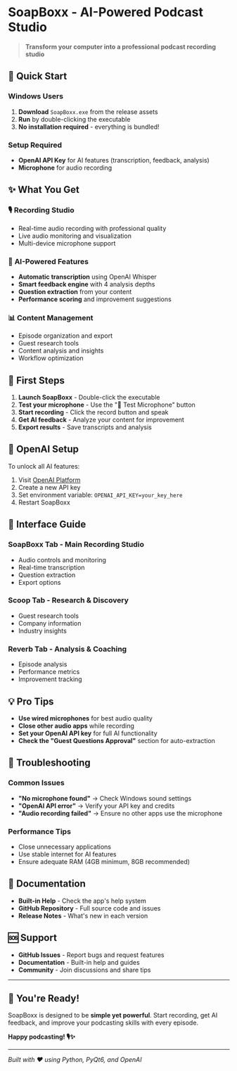 # SoapBoxx - AI-Powered Podcast Studio

> **Transform your computer into a professional podcast recording studio**

## 🚀 Quick Start

### Windows Users
1. **Download** `SoapBoxx.exe` from the release assets
2. **Run** by double-clicking the executable
3. **No installation required** - everything is bundled!

### Setup Required
- **OpenAI API Key** for AI features (transcription, feedback, analysis)
- **Microphone** for audio recording

## ✨ What You Get

### 🎙️ **Recording Studio**
- Real-time audio recording with professional quality
- Live audio monitoring and visualization
- Multi-device microphone support

### 🤖 **AI-Powered Features**
- **Automatic transcription** using OpenAI Whisper
- **Smart feedback engine** with 4 analysis depths
- **Question extraction** from your content
- **Performance scoring** and improvement suggestions

### 📊 **Content Management**
- Episode organization and export
- Guest research tools
- Content analysis and insights
- Workflow optimization

## 🎯 First Steps

1. **Launch SoapBoxx** - Double-click the executable
2. **Test your microphone** - Use the "🎤 Test Microphone" button
3. **Start recording** - Click the record button and speak
4. **Get AI feedback** - Analyze your content for improvement
5. **Export results** - Save transcripts and analysis

## 🔑 OpenAI Setup

To unlock all AI features:

1. Visit [OpenAI Platform](https://platform.openai.com/api-keys)
2. Create a new API key
3. Set environment variable: `OPENAI_API_KEY=your_key_here`
4. Restart SoapBoxx

## 🎨 Interface Guide

### **SoapBoxx Tab** - Main Recording Studio
- Audio controls and monitoring
- Real-time transcription
- Question extraction
- Export options

### **Scoop Tab** - Research & Discovery
- Guest research tools
- Company information
- Industry insights

### **Reverb Tab** - Analysis & Coaching
- Episode analysis
- Performance metrics
- Improvement tracking

## 💡 Pro Tips

- **Use wired microphones** for best audio quality
- **Close other audio apps** while recording
- **Set your OpenAI API key** for full AI functionality
- **Check the "Guest Questions Approval"** section for auto-extraction

## 🔧 Troubleshooting

### **Common Issues**
- **"No microphone found"** → Check Windows sound settings
- **"OpenAI API error"** → Verify your API key and credits
- **"Audio recording failed"** → Ensure no other apps use the microphone

### **Performance Tips**
- Close unnecessary applications
- Use stable internet for AI features
- Ensure adequate RAM (4GB minimum, 8GB recommended)

## 📖 Documentation

- **Built-in Help** - Check the app's help system
- **GitHub Repository** - Full source code and issues
- **Release Notes** - What's new in each version

## 🆘 Support

- **GitHub Issues** - Report bugs and request features
- **Documentation** - Built-in help and guides
- **Community** - Join discussions and share tips

---

## 🎉 You're Ready!

SoapBoxx is designed to be **simple yet powerful**. Start recording, get AI feedback, and improve your podcasting skills with every episode.

**Happy podcasting! 🎙️✨**

---

*Built with ❤️ using Python, PyQt6, and OpenAI*
